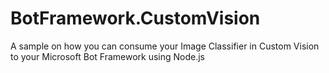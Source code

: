 # BotFramework.CustomVision
A sample on how you can consume your Image Classifier in Custom Vision to your Microsoft Bot Framework using Node.js

